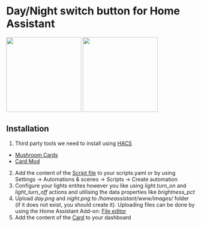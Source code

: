 # Day/Night switch button for Home Assistant

<img src="https://github.com/user-attachments/assets/f27f3124-8cce-41bd-a113-8a4e592cf66e" width="200">
<img src="https://github.com/user-attachments/assets/15f7c9b7-4b8f-44db-a6a1-51d01bd8be49" width="200">

## Installation

1. Third party tools we need to install using [HACS](https://www.hacs.xyz/)
- [Mushroom Cards](https://github.com/piitaya/lovelace-mushroom)
- [Card Mod](https://github.com/thomasloven/lovelace-card-mod)
2. Add the content of the [Script file](script_day_and_night_switch.yaml) to your scripts.yaml or by using Settings -> Automations & scenes -> Scripts -> Create automation
3. Configure your lights entites however you like using *light.turn_on* and *light_turn_off* actions and utilising the data properties like *brightness_pct*
4. Upload _day.png_ and _night.png_ to _/homeassistant/www/images/_ folder (if it does not exist, you should create it). Uploading files can be done by using the Home Assistant Add-on: [File editor](https://github.com/home-assistant/addons/blob/master/configurator/README.md)
5. Add the content of the [Card](card_day_night_switch.yaml) to your dashboard
